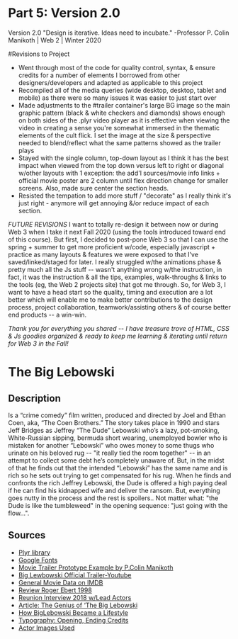 # Part 5: Version 2.0
Version 2.0 "Design is iterative. Ideas need to incubate." -Professor P. Colin Manikoth | Web 2 | Winter 2020

#Revisions to Project
- Went through most of the code for quality control, syntax, & ensure credits for a number of elements I borrowed from other designers/developers and adapted as applicable to this project
- Recompiled all of the media queries (wide desktop, desktop, tablet and mobile) as there were so many issues it was easier to just start over
- Made adjustments to the #trailer container's large BG image so the main graphic pattern (black & white checkers and diamonds) shows enough on both sides of the .plyr video player as it is effective when viewing the video in creating a sense you're somewhat immersed in the thematic elements of the cult flick. I set the image at the size & perspective needed to blend/reflect what the same patterns showed as the trailer plays
- Stayed with the single column, top-down layout as I think it has the best impact when viewed from the top down versus left to right or diagonal w/other layouts with 1 exception: the add'l sources/movie info links + official movie poster are 2 column until flex direction change for smaller screens. Also, made sure center the section heads. 
- Resisted the tempation to add more stuff / "decorate" as I really think it's just right - anymore will get annoying &/or reduce impact of each section.  

*FUTURE REVISIONS* I want to totally re-design it between now or during Web 3 when I take it next Fall 2020 (using the tools introduced toward end of this course). But first, I decided to post-pone Web 3 so that I can use the spring + summer to get more proficient w/code, especially javascript + practice as many layouts & features we were exposed to that I've saved/linked/staged for later. I really struggled w/the animations phase & pretty much all the Js stuff -- wasn't anything wrong w/the instruction, in fact, it was the instruction & all the tips, examples, walk-throughs & links to the tools (eg, the Web 2 projects site) that got me through. So, for Web 3, I want to have a head start so the quality, timing and execution are a lot better which will enable me to make better contributions to the design process, project collaboration, teamwork/assisting others & of course better end products -- a win-win. 

*Thank you for everything you shared -- I have treasure trove of HTML, CSS & Js goodies organized & ready to keep me learning & iterating until return for Web 3 in the Fall!*

# The Big Lebowski

## Description

Is a “crime comedy” film written, produced and directed by Joel and Ethan Coen, aka, “The Coen Brothers.” The story takes place in 1990 and stars Jeff Bridges as Jeffrey “The Dude” Lebowski who’s a lazy, pot-smoking, White-Russian sipping, bermuda short wearing, unemployed bowler who is mistaken for another “Lebowski” who owes money to some thugs who urinate on his beloved rug -- "it really tied the room together" -- in an attempt to collect some debt he’s completely unaware of. But, in the midst of that he finds out that the intended “Lebowski” has the same name and is rich so he sets out trying to get compensated for his rug. When he finds and confronts the rich Jeffrey Lebowski, the Dude is offered a high paying deal if he can find his kidnapped wife and deliver the ransom. But, everything goes nutty in the process and the rest is spoilers.. Not matter what: "the Dude is like the tumbleweed" in the opening sequence: "just going with the flow...". 

## Sources

* [Plyr library](plyr.io/)
* [Google Fonts](https://fonts.google.com/)
* [Movie Trailer Prototype Example by P.Colin Manikoth](https://codepen.io/manikoth/pen/zYxXPYq)
* [Big Lewbowski Official Trailer-Youtube](https://www.youtube.com/watch?v=cd-go0oBF4Y)
* [General Movie Data on IMDB](https://www.imdb.com/title/tt0118715/)
* [Review Roger Ebert 1998](www.rogerebert.com/reviews/great-movie-the-big-lebowski-1998)
* [Reunion Interview 2018 w/Lead Actors](https://www.indiewire.com/2018/10/big-lebowski-reunion-jeff-bridges-john-goodman-steve-buscemi-1202013528/)
* [Article: The Genius of ‘The Big Lebowski](https://www.theringer.com/movies/2018/9/20/17875138/big-lebowski-coen-brothers-this-book-really-ties-the-room-together)
* [How BigLebowski Became a Lifestyle](https://www.youtube.com/watch?v=WJ726Wyc3Qw)
* [Typography: Opening, Ending Credits](https://fontsinuse.com/uses/5119/the-big-lebowski-opening-and-end-titles)
* [Actor Images Used](https://www.rottentomatoes.com/m/the_big_lebowski)
